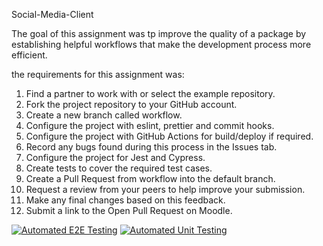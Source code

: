 Social-Media-Client

The goal of this  assignment was tp improve the quality of a package by establishing helpful workflows that make the development process more efficient.

the requirements for this assignment was: 

  1.  Find a partner to work with or select the example repository.
  2.  Fork the project repository to your GitHub account.
  3.  Create a new branch called workflow.
  4.  Configure the project with eslint, prettier and commit hooks.
  5.  Configure the project with GitHub Actions for build/deploy if required.
  6.  Record any bugs found during this process in the Issues tab.
  7.  Configure the project for Jest and Cypress.
  8.  Create tests to cover the required test cases.
  9.  Create a Pull Request from workflow into the default branch.
  10.  Request a review from your peers to help improve your submission.
  11.  Make any final changes based on this feedback.
  12.  Submit a link to the Open Pull Request on Moodle.


[![Automated E2E Testing](https://github.com/kinseeen/social-media-client/actions/workflows/e2e-test.yml/badge.svg)](https://github.com/kinseeen/social-media-client/actions/workflows/e2e-test.yml)
[![Automated Unit Testing](https://github.com/kinseeen/social-media-client/actions/workflows/unit-test.yml/badge.svg)](https://github.com/kinseeen/social-media-client/actions/workflows/unit-test.yml)
